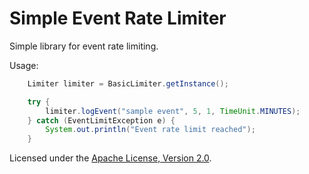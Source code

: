 # Simple Event Rate Limiter

Simple library for event rate limiting.

Usage:

```java
    Limiter limiter = BasicLimiter.getInstance();

    try {
        limiter.logEvent("sample event", 5, 1, TimeUnit.MINUTES);
    } catch (EventLimitException e) {
        System.out.println("Event rate limit reached");
    }

```

Licensed under the [Apache License, Version 2.0](http://www.apache.org/licenses/LICENSE-2.0).
